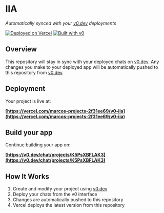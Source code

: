 # IIA

*Automatically synced with your [v0.dev](https://v0.dev) deployments*

[![Deployed on Vercel](https://img.shields.io/badge/Deployed%20on-Vercel-black?style=for-the-badge&logo=vercel)](https://vercel.com/marcos-projects-2f31ee69/v0-iia)
[![Built with v0](https://img.shields.io/badge/Built%20with-v0.dev-black?style=for-the-badge)](https://v0.dev/chat/projects/K5PsXBFLAK3)

## Overview

This repository will stay in sync with your deployed chats on [v0.dev](https://v0.dev).
Any changes you make to your deployed app will be automatically pushed to this repository from [v0.dev](https://v0.dev).

## Deployment

Your project is live at:

**[https://vercel.com/marcos-projects-2f31ee69/v0-iia](https://vercel.com/marcos-projects-2f31ee69/v0-iia)**

## Build your app

Continue building your app on:

**[https://v0.dev/chat/projects/K5PsXBFLAK3](https://v0.dev/chat/projects/K5PsXBFLAK3)**

## How It Works

1. Create and modify your project using [v0.dev](https://v0.dev)
2. Deploy your chats from the v0 interface
3. Changes are automatically pushed to this repository
4. Vercel deploys the latest version from this repository
